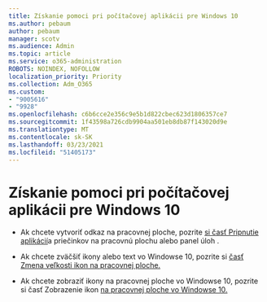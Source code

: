 ```yaml
---
title: Získanie pomoci pri počítačovej aplikácii pre Windows 10
ms.author: pebaum
author: pebaum
manager: scotv
ms.audience: Admin
ms.topic: article
ms.service: o365-administration
ROBOTS: NOINDEX, NOFOLLOW
localization_priority: Priority
ms.collection: Adm_O365
ms.custom:
- "9005616"
- "9928"
ms.openlocfilehash: c6b6cce2e356c9e5b1d822cbec623d1806357ce7
ms.sourcegitcommit: 1f43598a726cdb9904aa501eb8db87f143020d9e
ms.translationtype: MT
ms.contentlocale: sk-SK
ms.lasthandoff: 03/23/2021
ms.locfileid: "51405173"
---
```

# <a name="get-help-with-windows-10-desktop"></a>Získanie pomoci pri počítačovej aplikácii pre Windows 10

- Ak chcete vytvoriť odkaz na pracovnej ploche, pozrite [si časť Pripnutie aplikácií](https://support.microsoft.com/windows/pin-apps-and-folders-to-the-desktop-or-taskbar-f3c749fb-e298-4cf1-adda-7fd635df6bb0)a priečinkov na pracovnú plochu alebo panel úloh .

- Ak chcete zväčšiť ikony alebo text vo Windowse 10, pozrite si [časť Zmena veľkosti ikon na pracovnej ploche.](https://support.microsoft.com/windows/change-the-size-of-your-desktop-icons-85a9d341-2a4f-3d96-c796-ae116a187211)

- Ak chcete zobraziť ikony na pracovnej ploche vo Windowse 10, pozrite si časť Zobrazenie ikon [na pracovnej ploche vo Windowse 10.](https://support.microsoft.com/windows/show-desktop-icons-in-windows-10-c13270f0-3812-c71d-f27e-29aa32588b20)